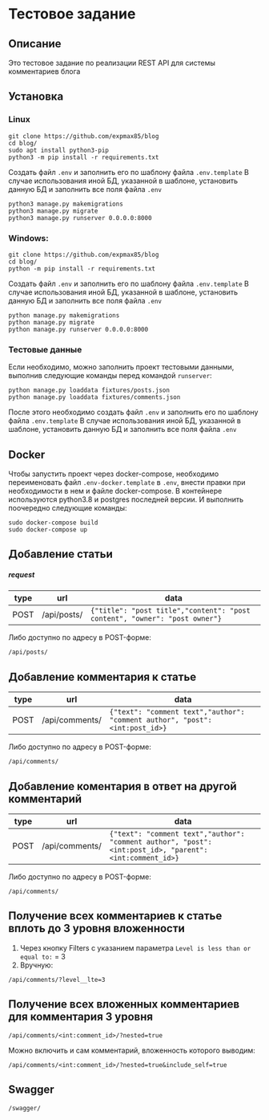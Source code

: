 # Тестовое задание

## Описание
Это тестовое задание по реализации REST API для системы комментариев блога

## Установка

### Linux
```console
git clone https://github.com/expmax85/blog
cd blog/
sudo apt install python3-pip
python3 -m pip install -r requirements.txt
```
Cоздать файл `.env` и заполнить его по шаблону файла `.env.template`
В случае использования иной БД, указанной в шаблоне, установить данную БД и заполнить все поля файла `.env`
```console
python3 manage.py makemigrations
python3 manage.py migrate
python3 manage.py runserver 0.0.0.0:8000
```

### Windows:
```console
git clone https://github.com/expmax85/blog
cd blog/
python -m pip install -r requirements.txt
```
Cоздать файл `.env` и заполнить его по шаблону файла `.env.template`
В случае использования иной БД, указанной в шаблоне, установить данную БД и заполнить все поля файла `.env`
```console
python manage.py makemigrations
python manage.py migrate
python manage.py runserver 0.0.0.0:8000
```

### Тестовые данные
Если необходимо, можно заполнить проект тестовыми данными, выполнив следующие команды перед командой `runserver`:
```console
python manage.py loaddata fixtures/posts.json
python manage.py loaddata fixtures/comments.json
```

После этого необходимо создать файл `.env` и заполнить его по шаблону файла `.env.template`
В случае использования иной БД, указанной в шаблоне, установить данную БД и заполнить все поля файла `.env`

## Docker

Чтобы запустить проект через docker-compose, необходимо переименовать файл `.env-docker.template` в `.env`, внести правки при необходимости в нем и файле docker-compose.
В контейнере используются python3.8 и postgres последней версии.
И выполнить поочередно следующие команды:
```console
sudo docker-compose build
sudo docker-compose up
```

## Добавление статьи

##### request
|type|url|data |
|----|---|-----------|
|POST |/api/posts/|`{"title": "post title","content": "post content", "owner": "post owner"}`|

Либо доступно по адресу в POST-форме:
```
/api/posts/
```

## Добавление комментария к статье
|type|url|data |
|----|---|-----------|
|POST |/api/comments/|`{"text": "comment text","author": "comment author", "post": <int:post_id>}`|

Либо доступно по адресу в POST-форме:
```
/api/comments/
```

## Добавление коментария в ответ на другой комментарий
|type|url|data |
|----|---|-----------|
|POST |/api/comments/|`{"text": "comment text","author": "comment author", "post": <int:post_id>, "parent": <int:comment_id>}`|

Либо доступно по адресу в POST-форме:
```
/api/comments/
```

## Получение всех комментариев к статье вплоть до 3 уровня вложенности
1. Через кнопку Filters c указанием параметра `Level is less than or equal to:` = 3
2. Вручную:
```
/api/comments/?level__lte=3
```

## Получение всех вложенных комментариев для комментария 3 уровня
```
/api/comments/<int:comment_id>/?nested=true
```

Можно включить и сам комментарий, вложенность которого выводим:
```
/api/comments/<int:comment_id>/?nested=true&include_self=true
```

## Swagger
```
/swagger/
```
